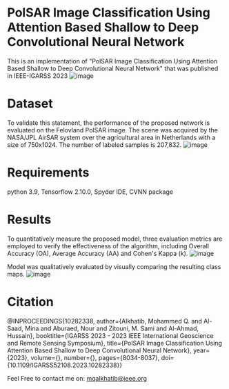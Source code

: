 # PolSAR Image Classification Using Attention Based Shallow to Deep Convolutional Neural Network
This is an implementation of "PolSAR Image Classification Using Attention Based Shallow to Deep Convolutional Neural Network" that was published in IEEE-IGARSS 2023
![image](https://github.com/mqalkhatib/PolSAR_CV-CNN-SE/assets/49251659/81d2e7f3-ecd3-44a2-ac7a-c01f697a59be)

# Dataset
To validate this statement, the performance of the proposed network is evaluated on the Felovland PolSAR image. The scene was acquired by the NASA/JPL AirSAR system over the agricultural area in Netherlands with a size of 750x1024. The number of labeled samples is 207,832.
![image](https://github.com/mqalkhatib/PolSAR_CV-CNN-SE/assets/49251659/21b2e7e6-d118-43cf-ac91-e1d300b17ece)

# Requirements
python 3.9, Tensorflow 2.10.0, Spyder IDE, CVNN package

# Results
To quantitatively measure the proposed model, three evaluation metrics are employed to verify the effectiveness of the algorithm, including Overall Accuracy (OA), Average Accuracy (AA) and Cohen's Kappa (k).
![image](https://github.com/mqalkhatib/PolSAR_CV-CNN-SE/assets/49251659/56e152f0-0032-4678-94f9-4a6940a9c36f)


Model was qualitatively evaluated by visually comparing the resulting class maps.
![image](https://github.com/mqalkhatib/PolSAR_CV-CNN-SE/assets/49251659/8df0d8ac-a46b-422d-b2af-d610675f0d19)

# Citation
@INPROCEEDINGS{10282338,
  author={Alkhatib, Mohammed Q. and Al-Saad, Mina and Aburaed, Nour and Zitouni, M. Sami and Al-Ahmad, Hussain},
  booktitle={IGARSS 2023 - 2023 IEEE International Geoscience and Remote Sensing Symposium}, 
  title={PolSAR Image Classification Using Attention Based Shallow to Deep Convolutional Neural Network}, 
  year={2023},
  volume={},
  number={},
  pages={8034-8037},
  doi={10.1109/IGARSS52108.2023.10282338}}

Feel Free to contact me on: mqalkhatib@ieee.org

